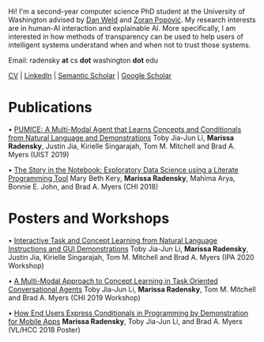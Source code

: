 Hi! I'm a second-year computer science PhD student at the University of Washington advised by [Dan Weld](https://www.cs.washington.edu/people/faculty/weld) and [Zoran Popović](https://homes.cs.washington.edu/~zoran/). My research interests are in human-AI interaction and explainable AI. More specifically, I am interested in how methods of transparency can be used to help users of intelligent systems understand when and when not to trust those systems. 

Email: radensky **at** cs **dot** washington **dot** edu

[CV](https://github.com/mradensky/research/raw/gh-pages/CVFinal.pdf) | [LinkedIn](https://www.linkedin.com/in/marissa-radensky-51115a100/) | [Semantic Scholar](https://www.semanticscholar.org/author/40961666) | [Google Scholar](https://scholar.google.com/citations?user=YRCUN_UAAAAJ&hl=en&oi=ao)

# Publications
• [PUMICE: A Multi-Modal Agent that Learns Concepts and Conditionals from Natural Language and Demonstrations]()
Toby Jia-Jun Li, **Marissa Radensky**, Justin Jia, Kirielle Singarajah, Tom M. Mitchell and Brad A. Myers (UIST 2019)

• [The Story in the Notebook:  Exploratory Data Science using a Literate Programming Tool]()
Mary Beth Kery, **Marissa Radensky**, Mahima Arya, Bonnie E. John, and Brad A. Myers (CHI 2018)

# Posters and Workshops
• [Interactive Task and Concept Learning from Natural Language Instructions and GUI Demonstrations]()
Toby Jia-Jun Li, **Marissa Radensky**, Justin Jia, Kirielle Singarajah, Tom M. Mitchell and Brad A. Myers (IPA 2020 Workshop) 

• [A Multi-Modal Approach to Concept Learning in Task Oriented Conversational Agents]()
Toby Jia-Jun Li, **Marissa Radensky**, Tom M. Mitchell and Brad A. Myers (CHI 2019 Workshop) 

• [How End Users Express Conditionals in Programming by Demonstration for Mobile Apps]()
**Marissa Radensky**, Toby Jia-Jun Li, and Brad A. Myers (VL/HCC 2018 Poster)

